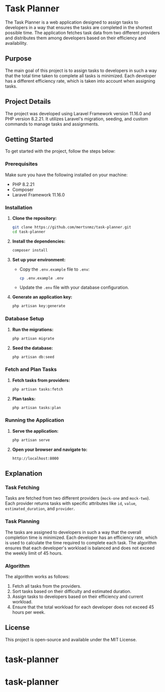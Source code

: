# Task Planner

The Task Planner is a web application designed to assign tasks to developers in a way that ensures the tasks are completed in the shortest possible time. The application fetches task data from two different providers and distributes them among developers based on their efficiency and availability.

## Purpose

The main goal of this project is to assign tasks to developers in such a way that the total time taken to complete all tasks is minimized. Each developer has a different efficiency rate, which is taken into account when assigning tasks.

## Project Details

The project was developed using Laravel Framework version 11.16.0 and PHP version 8.2.21. It utilizes Laravel's migration, seeding, and custom commands to manage tasks and assignments.

## Getting Started

To get started with the project, follow the steps below:

### Prerequisites

Make sure you have the following installed on your machine:

- PHP 8.2.21
- Composer
- Laravel Framework 11.16.0

### Installation

1. **Clone the repository:**

    ```sh
    git clone https://github.com/mertsnmz/task-planner.git
    cd task-planner
    ```

2. **Install the dependencies:**

    ```sh
    composer install
    ```

3. **Set up your environment:**

    - Copy the `.env.example` file to `.env`:

      ```sh
      cp .env.example .env
      ```

    - Update the `.env` file with your database configuration.

4. **Generate an application key:**

    ```sh
    php artisan key:generate
    ```

### Database Setup

1. **Run the migrations:**

    ```sh
    php artisan migrate
    ```

2. **Seed the database:**

    ```sh
    php artisan db:seed
    ```

### Fetch and Plan Tasks

1. **Fetch tasks from providers:**

    ```sh
    php artisan tasks:fetch
    ```

2. **Plan tasks:**

    ```sh
    php artisan tasks:plan
    ```

### Running the Application

1. **Serve the application:**

    ```sh
    php artisan serve
    ```

2. **Open your browser and navigate to:**

    ```
    http://localhost:8000
    ```

## Explanation

### Task Fetching

Tasks are fetched from two different providers (`mock-one` and `mock-two`). Each provider returns tasks with specific attributes like `id`, `value`, `estimated_duration`, and `provider`.

### Task Planning

The tasks are assigned to developers in such a way that the overall completion time is minimized. Each developer has an efficiency rate, which is used to calculate the time required to complete each task. The algorithm ensures that each developer's workload is balanced and does not exceed the weekly limit of 45 hours.

### Algorithm

The algorithm works as follows:

1. Fetch all tasks from the providers.
2. Sort tasks based on their difficulty and estimated duration.
3. Assign tasks to developers based on their efficiency and current workload.
4. Ensure that the total workload for each developer does not exceed 45 hours per week.

## License

This project is open-source and available under the MIT License.
# task-planner
# task-planner
